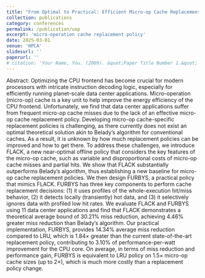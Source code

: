 ```yaml
---
title: "From Optimal to Practical: Efficient Micro-op Cache Replacement Policies for Data Center Applications"
collection: publications
category: conferences
permalink: /publication/uop
excerpt: 'micro-operation cache replacement policy'
date: 2025-03-01
venue: 'HPCA'
slidesurl: ''
paperurl: ''
# citation: 'Your Name, You. (2009). &quot;Paper Title Number 1.&quot; <i>Journal 1</i>. 1(1).'
---
```


Abstract: Optimizing the CPU frontend has become crucial for modern processors with intricate instruction decoding logic, especially for efficiently running planet-scale data center applications. Micro-operation (micro-op) cache is a key unit to help improve the energy efficiency of the CPU frontend. Unfortunately, we find that data center applications suffer from frequent micro-op cache misses due to the lack of an effective micro-op cache replacement policy. Developing micro-op cache-specific replacement policies is challenging, as there currently does not exist an optimal theoretical solution akin to Belady’s algorithm for conventional caches. As a result, it is unknown by how much replacement policies can be improved and how to get there.
To address these challenges, we introduce FLACK, a new near-optimal offline policy that considers the key features of the micro-op cache, such as variable and disproportional costs of micro-op cache misses and partial hits. We show that FLACK substantially outperforms Belady’s algorithm, thus establishing a new baseline for micro-op cache replacement policies. We then design FURBYS, a practical policy that mimics FLACK. FURBYS has three key components to perform cache replacement decisions: (1) it uses profiles of the whole-execution hit/miss behavior, (2) it detects locally (transiently) hot data, and (3) it selectively ignores data with profiled low hit rates. We evaluate FLACK and FURBYS using 11 data center applications and find that FLACK demonstrates a theoretical average bound of 30.21% miss reduction, achieving 4.46% greater miss reduction than Belady’s algorithm. Our practical implementation, FURBYS, provides 14.34% average miss reduction compared to LRU, which is 1.84× greater than the current state-of-the-art replacement policy, contributing to 3.10% of performance-per-watt improvement for the CPU core. On average, in terms of miss reduction and performance gain, FURBYS is equivalent to LRU policy on 1.5× micro-op cache sizes (up to 2×), which is much more costly than a replacement policy change.
